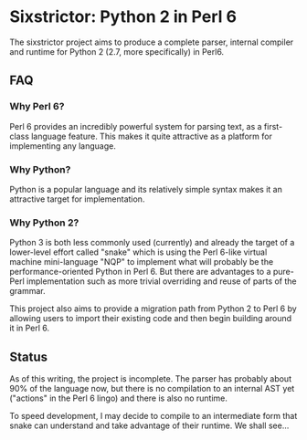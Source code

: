 # Sixstrictor: Python 2 in Perl 6

The sixstrictor project aims to produce a complete parser, internal
compiler and runtime for Python 2 (2.7, more specifically) in Perl6.

## FAQ

### Why Perl 6?

Perl 6 provides an incredibly powerful system for parsing text, as a
first-class language feature. This makes it quite attractive as a
platform for implementing any language.

### Why Python?

Python is a popular language and its relatively simple syntax makes it an
attractive target for implementation.

### Why Python 2?

Python 3 is both less commonly used (currently) and already the target
of a lower-level effort called "snake" which is using the Perl 6-like
virtual machine mini-language "NQP" to implement what will probably be
the performance-oriented Python in Perl 6. But there are advantages to
a pure-Perl implementation such as more trivial overriding and
reuse of parts of the grammar.

This project also aims to provide a migration path from Python 2 to
Perl 6 by allowing users to import their existing code and then
begin building around it in Perl 6.

## Status

As of this writing, the project is incomplete. The parser has
probably about 90% of the language now, but there is no compilation
to an internal AST yet ("actions" in the Perl 6 lingo) and there
is also no runtime.

To speed development, I may decide to compile to an intermediate form
that snake can understand and take advantage of their runtime. We
shall see...

